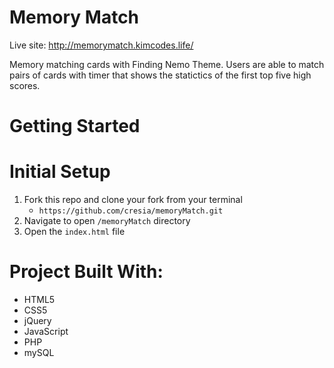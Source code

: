 # Memory Match

Live site: http://memorymatch.kimcodes.life/

Memory matching cards with Finding Nemo Theme. Users are able to match pairs of cards with timer that shows the statictics of the first top five high scores. 

# Getting Started

# Initial Setup
1. Fork this repo and clone your fork from your terminal
    - `https://github.com/cresia/memoryMatch.git`
2. Navigate to open `/memoryMatch` directory
3. Open the `index.html` file

# Project Built With:
  - HTML5
  - CSS5
  - jQuery
  - JavaScript
  - PHP
  - mySQL
  





